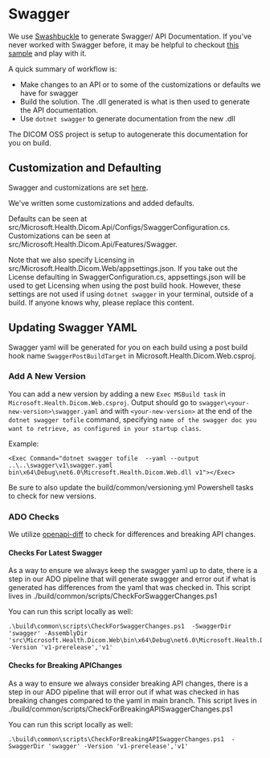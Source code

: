 # Swagger

We use [Swashbuckle](https://github.com/domaindrivendev/Swashbuckle.AspNetCore) to generate Swagger/ API Documentation.
If you've never worked with Swagger before, it may be helpful to
checkout [this sample](https://github.com/dotnet/AspNetCore.Docs/tree/main/aspnetcore/tutorials/web-api-help-pages-using-swagger/samples/6.x/SwashbuckleSample)
and play with it.

A quick summary of workflow is:

- Make changes to an API or to some of the customizations or defaults we have for swagger
- Build the solution. The .dll generated is what is then used to generate the API documentation.
- Use `dotnet swagger` to generate documentation from the new .dll

The DICOM OSS project is setup to autogenerate this documentation for you on build.

## Customization and Defaulting

Swagger and customizations are
set [here](https://github.com/microsoft/dicom-server/blob/main/src/Microsoft.Health.Dicom.Api/Registration/DicomServerServiceCollectionExtensions.cs#L133).

We've written some customizations and added defaults.

Defaults can be seen at src/Microsoft.Health.Dicom.Api/Configs/SwaggerConfiguration.cs.
Customizations can be seen at src/Microsoft.Health.Dicom.Api/Features/Swagger.

Note that we also specify Licensing in src/Microsoft.Health.Dicom.Web/appsettings.json. If you take out the License
defaulting in SwaggerConfiguration.cs, appsettings.json will be used to get Licensing when using the post build hook.
However, these settings are not used if using `dotnet swagger` in your terminal, outside of a build. If anyone knows
why, please replace this content.

## Updating Swagger YAML

Swagger yaml will be generated for you on each build using a post build hook name `SwaggerPostBuildTarget` in
Microsoft.Health.Dicom.Web.csproj.

### Add A New Version

You can add a new version by adding a new `Exec MSBuild task` in `Microsoft.Health.Dicom.Web.csproj`.
Output should go to `swagger\<your-new-version>\swagger.yaml` and with `<your-new-version>` at the end of
the `dotnet swagger tofile` command,
specifying `name of the swagger doc you want to retrieve, as configured in your startup class`.

Example:

```
<Exec Command="dotnet swagger tofile  --yaml --output ..\..\swagger\v1\swagger.yaml bin\x64\Debug\net6.0\Microsoft.Health.Dicom.Web.dll v1"></Exec>
```

Be sure to also update the build/common/versioning.yml Powershell tasks to check for new versions.

### ADO Checks

We utilize [openapi-diff](https://github.com/OpenAPITools/openapi-diff) to check for differences and breaking API
changes.

#### Checks For Latest Swagger

As a way to ensure we always keep the swagger yaml up to date, there is a step in our ADO pipeline that will generate
swagger and error out if what is generated has differences from the yaml that was checked in.
This script lives in ./build/common/scripts/CheckForSwaggerChanges.ps1

You can run this script locally as well:

```
.\build\common\scripts\CheckForSwaggerChanges.ps1  -SwaggerDir 'swagger' -AssemblyDir 'src\Microsoft.Health.Dicom.Web\bin\x64\Debug\net6.0\Microsoft.Health.Dicom.Web.dll' -Version 'v1-prerelease','v1'
```

#### Checks for Breaking APIChanges

As a way to ensure we always consider breaking API changes, there is a step in our ADO pipeline that will error out if
what was checked in has breaking changes compared to the yaml in main branch.
This script lives in ./build/common/scripts/CheckForBreakingAPISwaggerChanges.ps1

You can run this script locally as well:

```
.\build\common\scripts\CheckForBreakingAPISwaggerChanges.ps1  -SwaggerDir 'swagger' -Version 'v1-prerelease','v1'
```
